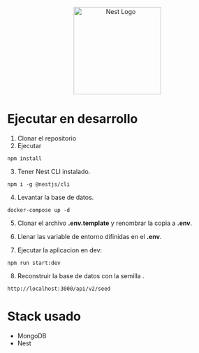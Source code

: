 <p align="center">
  <a href="http://nestjs.com/" target="blank"><img src="https://nestjs.com/img/logo-small.svg" width="200" alt="Nest Logo" /></a>
</p>

# Ejecutar en desarrollo

1. Clonar el repositorio
2. Ejecutar

```
npm install
```
3. Tener Nest CLI instalado.
```
npm i -g @nestjs/cli
```

4. Levantar la base de datos.

```
docker-compose up -d
```
5. Clonar el archivo __.env.template__ y renombrar la copia a __.env__.

6. Llenar las variable de entorno difinidas en el __.env__.

7. Ejecutar la aplicacion en dev:
```
npm run start:dev
```

8. Reconstruir la base de datos con la semilla .
```
http://localhost:3000/api/v2/seed
```

# Stack usado
* MongoDB
* Nest

